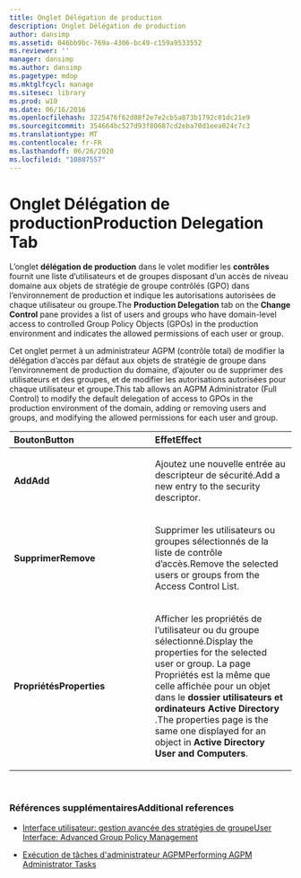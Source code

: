 ```yaml
---
title: Onglet Délégation de production
description: Onglet Délégation de production
author: dansimp
ms.assetid: 046bb9bc-769a-4306-bc49-c159a9533552
ms.reviewer: ''
manager: dansimp
ms.author: dansimp
ms.pagetype: mdop
ms.mktglfcycl: manage
ms.sitesec: library
ms.prod: w10
ms.date: 06/16/2016
ms.openlocfilehash: 3225476f62d08f2e7e2cb5a873b1792c01dc21e9
ms.sourcegitcommit: 354664bc527d93f80687cd2eba70d1eea024c7c3
ms.translationtype: MT
ms.contentlocale: fr-FR
ms.lasthandoff: 06/26/2020
ms.locfileid: "10807557"
---
```

# <span data-ttu-id="f2fb4-103">Onglet Délégation de production</span><span class="sxs-lookup"><span data-stu-id="f2fb4-103">Production Delegation Tab</span></span>


<span data-ttu-id="f2fb4-104">L’onglet **délégation de production** dans le volet modifier les **contrôles** fournit une liste d’utilisateurs et de groupes disposant d’un accès de niveau domaine aux objets de stratégie de groupe contrôlés (GPO) dans l’environnement de production et indique les autorisations autorisées de chaque utilisateur ou groupe.</span><span class="sxs-lookup"><span data-stu-id="f2fb4-104">The **Production Delegation** tab on the **Change Control** pane provides a list of users and groups who have domain-level access to controlled Group Policy Objects (GPOs) in the production environment and indicates the allowed permissions of each user or group.</span></span>

<span data-ttu-id="f2fb4-105">Cet onglet permet à un administrateur AGPM (contrôle total) de modifier la délégation d’accès par défaut aux objets de stratégie de groupe dans l’environnement de production du domaine, d’ajouter ou de supprimer des utilisateurs et des groupes, et de modifier les autorisations autorisées pour chaque utilisateur et groupe.</span><span class="sxs-lookup"><span data-stu-id="f2fb4-105">This tab allows an AGPM Administrator (Full Control) to modify the default delegation of access to GPOs in the production environment of the domain, adding or removing users and groups, and modifying the allowed permissions for each user and group.</span></span>

<table>
<colgroup>
<col width="50%" />
<col width="50%" />
</colgroup>
<thead>
<tr class="header">
<th align="left"><span data-ttu-id="f2fb4-106">Bouton</span><span class="sxs-lookup"><span data-stu-id="f2fb4-106">Button</span></span></th>
<th align="left"><span data-ttu-id="f2fb4-107">Effet</span><span class="sxs-lookup"><span data-stu-id="f2fb4-107">Effect</span></span></th>
</tr>
</thead>
<tbody>
<tr class="odd">
<td align="left"><p><strong><span data-ttu-id="f2fb4-108">Add</span><span class="sxs-lookup"><span data-stu-id="f2fb4-108">Add</span></span></strong></p></td>
<td align="left"><p><span data-ttu-id="f2fb4-109">Ajoutez une nouvelle entrée au descripteur de sécurité.</span><span class="sxs-lookup"><span data-stu-id="f2fb4-109">Add a new entry to the security descriptor.</span></span></p></td>
</tr>
<tr class="even">
<td align="left"><p><strong><span data-ttu-id="f2fb4-110">Supprimer</span><span class="sxs-lookup"><span data-stu-id="f2fb4-110">Remove</span></span></strong></p></td>
<td align="left"><p><span data-ttu-id="f2fb4-111">Supprimer les utilisateurs ou groupes sélectionnés de la liste de contrôle d’accès.</span><span class="sxs-lookup"><span data-stu-id="f2fb4-111">Remove the selected users or groups from the Access Control List.</span></span></p></td>
</tr>
<tr class="odd">
<td align="left"><p><strong><span data-ttu-id="f2fb4-112">Propriétés</span><span class="sxs-lookup"><span data-stu-id="f2fb4-112">Properties</span></span></strong></p></td>
<td align="left"><p><span data-ttu-id="f2fb4-113">Afficher les propriétés de l’utilisateur ou du groupe sélectionné.</span><span class="sxs-lookup"><span data-stu-id="f2fb4-113">Display the properties for the selected user or group.</span></span> <span data-ttu-id="f2fb4-114">La page Propriétés est la même que celle affichée pour un objet dans le <strong> dossier utilisateurs et ordinateurs Active Directory </strong> .</span><span class="sxs-lookup"><span data-stu-id="f2fb4-114">The properties page is the same one displayed for an object in <strong>Active Directory User and Computers</strong>.</span></span></p></td>
</tr>
</tbody>
</table>

 

### <span data-ttu-id="f2fb4-115">Références supplémentaires</span><span class="sxs-lookup"><span data-stu-id="f2fb4-115">Additional references</span></span>

-   [<span data-ttu-id="f2fb4-116">Interface utilisateur: gestion avancée des stratégies de groupe</span><span class="sxs-lookup"><span data-stu-id="f2fb4-116">User Interface: Advanced Group Policy Management</span></span>](user-interface-advanced-group-policy-management-agpm40.md)

-   [<span data-ttu-id="f2fb4-117">Exécution de tâches d'administrateur AGPM</span><span class="sxs-lookup"><span data-stu-id="f2fb4-117">Performing AGPM Administrator Tasks</span></span>](performing-agpm-administrator-tasks-agpm40.md)

 

 





